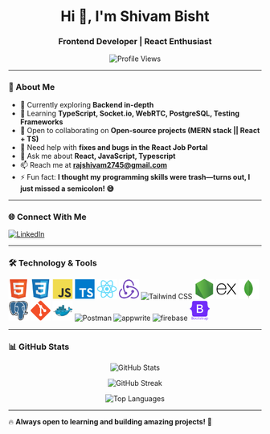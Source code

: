 <h1 align="center">Hi 👋, I'm Shivam Bisht</h1>
<h3 align="center">Frontend Developer | React Enthusiast</h3>

<p align="center">
  <img src="https://komarev.com/ghpvc/?username=shivambishtt&label=Profile%20views&color=0e75b6&style=flat" alt="Profile Views" />
</p>

---

### 🚀 About Me
- 🔭 Currently exploring **Backend in-depth**  
- 🌱 Learning **TypeScript, Socket.io, WebRTC, PostgreSQL, Testing Frameworks**  
- 👯 Open to collaborating on **Open-source projects (MERN stack || React + TS)**  
- 🤝 Need help with **fixes and bugs in the React Job Portal**  
- 💬 Ask me about **React, JavaScript, Typescript**  
- 📫 Reach me at **rajshivam2745@gmail.com**  
- ⚡ Fun fact: **I thought my programming skills were trash—turns out, I just missed a semicolon! 😅**

---

### 🌐 Connect With Me  
<p align="left">
  <a href="https://linkedin.com/in/shivambishtt" target="_blank">
    <img src="https://img.shields.io/badge/LinkedIn-%230077B5.svg?style=for-the-badge&logo=linkedin&logoColor=white" alt="LinkedIn" />
  </a>
</p>

---

### 🛠️ Technology & Tools  
<p align="left">
  <img src="https://raw.githubusercontent.com/devicons/devicon/master/icons/html5/html5-original.svg" alt="HTML5" width="40" height="40"/> 
  <img src="https://raw.githubusercontent.com/devicons/devicon/master/icons/css3/css3-original.svg" alt="CSS3" width="40" height="40"/>
  <img src="https://raw.githubusercontent.com/devicons/devicon/master/icons/javascript/javascript-original.svg" alt="JavaScript" width="40" height="40"/>
  <img src="https://raw.githubusercontent.com/devicons/devicon/master/icons/typescript/typescript-original.svg" alt="TypeScript" width="40" height="40"/>
  <img src="https://raw.githubusercontent.com/devicons/devicon/master/icons/react/react-original.svg" alt="React.js" width="40" height="40"/>
  <img src="https://raw.githubusercontent.com/devicons/devicon/master/icons/redux/redux-original.svg" alt="Redux" width="40" height="40"/>
  <img src="https://www.vectorlogo.zone/logos/tailwindcss/tailwindcss-icon.svg" alt="Tailwind CSS" width="40" height="40"/>
  <img src="https://raw.githubusercontent.com/devicons/devicon/master/icons/nodejs/nodejs-original.svg" alt="Node.js" width="40" height="40"/>
  <img src="https://raw.githubusercontent.com/devicons/devicon/master/icons/express/express-original.svg" alt="Express.js" width="40" height="40"/>
  <img src="https://raw.githubusercontent.com/devicons/devicon/master/icons/mongodb/mongodb-original.svg" alt="MongoDB" width="40" height="40"/>
  <img src="https://raw.githubusercontent.com/devicons/devicon/master/icons/postgresql/postgresql-original.svg" alt="PostgreSQL" width="40" height="40"/>
  <img src="https://raw.githubusercontent.com/devicons/devicon/master/icons/git/git-original.svg" alt="Git" width="40" height="40"/>
  <img src="https://raw.githubusercontent.com/devicons/devicon/master/icons/docker/docker-original.svg" alt="Docker" width="40" height="40"/>
  <img src="https://www.vectorlogo.zone/logos/getpostman/getpostman-icon.svg" alt="Postman" width="40" height="40"/>
  <img src="https://www.vectorlogo.zone/logos/appwriteio/appwriteio-icon.svg" alt="appwrite" width="40" height="40"/>
  <img src="https://www.vectorlogo.zone/logos/firebase/firebase-icon.svg" alt="firebase" width="40" height="40"/>
  <img src="https://raw.githubusercontent.com/devicons/devicon/master/icons/bootstrap/bootstrap-plain-wordmark.svg" alt="bootstrap" width="40" height="40"/>
</p>

---

### 📊 GitHub Stats  
<p align="center">
  <img src="https://github-readme-stats.vercel.app/api?username=shivambishtt&show_icons=true&theme=onedark&bg_color=151515&title_color=ff5555&text_color=ffffff&icon_color=ffcc00" alt="GitHub Stats" />
</p>

<p align="center">
  <img src="https://github-readme-streak-stats.herokuapp.com/?user=shivambishtt&theme=onedark&background=151515&ring=ff5555&fire=ffcc00&currStreakLabel=ff5555" alt="GitHub Streak" />
</p>

<p align="center">
  <img src="https://github-readme-stats.vercel.app/api/top-langs?username=shivambishtt&layout=compact&theme=onedark&bg_color=151515&title_color=ff5555&text_color=ffffff" alt="Top Languages" />
</p>

---

🔥 **Always open to learning and building amazing projects!** 🚀  
